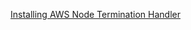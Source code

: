 [Installing AWS Node Termination Handler](https://github.com/aws/aws-node-termination-handler/tree/main/config/helm/aws-node-termination-handler#installing-the-chart)
